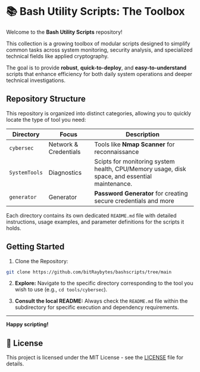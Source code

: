 # 📚 Bash Utility Scripts: The Toolbox

Welcome to the **Bash Utility Scripts** repository!

This collection is a growing toolbox of modular scripts designed to simplify common tasks across system monitoring, security analysis, and specialized technical fields like applied cryptography.

The goal is to provide **robust**, **quick-to-deploy**, and **easy-to-understand** scripts that enhance efficiency for both daily system operations and deeper technical investigations.

## Repository Structure

This repository is organized into distinct categories, allowing you to quickly locate the type of tool you need:

| Directory | Focus | Description |
| --------- | ----- | ----------- |
| `cybersec` | Network & Credentials | Tools like **Nmap Scanner** for reconnaissance| 
| `SystemTools` | Diagnostics | Scipts for monitoring system health, CPU/Memory usage, disk space, and essential maintenance. |
| `generator` | Generator | **Password Generator** for creating secure credentials and more |

Each directory contains its own dedicated `README.md` file with detailed instructions, usage examples, and parameter definitions for the scripts it holds.

## Getting Started

1. Clone the Repository:

```bash
git clone https://github.com/bitRaybytes/bashscripts/tree/main
```

2. **Explore:** Navigate to the specific directory corresponding to the tool you wish to use (e.g., `cd tools/cybersec`).

3. **Consult the local README:** Always check the `README.md` file within the subdirectory for specific execution and dependency requirements.


----

**Happy scripting!**



## 📝 License

This project is licensed under the MIT License - see the [LICENSE](/LICENSE) file for details.